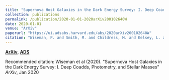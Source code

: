 ```yaml
---
title: "Supernova Host Galaxies in the Dark Energy Survey: I. Deep Coadds, Photometry, and Stellar Masses"
collection: publications
permalink: /publication/2020-01-01-2020arXiv200102640W
date: 2020-01-01
venue: "ArXiv"
paperurl: "https://ui.adsabs.harvard.edu/abs/2020arXiv200102640W"
citation: "Wiseman, P. and Smith, M. and Childress, M. and Kelsey, L. and Moller, A. and Gupta, R.~R. and Swann, E. and Angus, C.~R. and Brout, D. and Davis, T.~M. and Foley, R.~J. and Frohmaier, C. and Galbany, L. and Guti'errez, C.~P. and Kessler, R. and Lewis, G.~F. and Lidman, C. and Macaulay, E. and Nichol, R.~C. and Pursiainen, M. and Sako, M. and Scolnic, D. and Sommer, N.~E. and Sullivan, M. and Tucker, B.~E. and Abbott, T.~M.~C. and Aguena, M. and Allam, S. and Avila, S. and Bertin, E. and Brooks, D. and Buckley-Geer, E. and Burke, D.~L. and Carnero Rosell, A. and Carrasco Kind, M. and da Costa, L.~N. and De Vicente, J. and Desai, S. and Diehl, H.~T. and Doel, P. and Eifler, T.~F. and Everett, S. and Fosalba, P. and Frieman, J. and Garc'ia-Bellido, J. and Gaztanaga, E. and Gerdes, D.~W. and Gruendl, R.~A. and Gschwend, J. and Hartley, W.~G. and Hinton, S.~R. and Hollowood, D.~L. and James, D.~J. and Kuehn, K. and Kuropatkin, N. and Lima, M. and Maia, M.~A.~G. and March, M. and Martini, P. and Melchior, P. and Menanteau, F. and Miquel, R. and Ogando, R.~L.~C. and Paz-Chinch'on, F. and Plazas, A.~A. and Romer, A.~K. and Roodman, A. and Sanchez, E. and Scarpine, V. and Serrano, S. and Suchyta, E. and Swanson, M.~E.~C. and Tarle, G. and Thomas, D. and Tucker, D.~L. and Varga, T.~N. and Walker, A.~R. and Wilkinson, R.. &quot;Supernova Host Galaxies in the Dark Energy Survey: I. Deep Coadds, Photometry, and Stellar Masses.&quot; <i>ArXiv</i>, Jan 2020"
---
```


[**ArXiv**](https://arxiv.org/abs/2001.02640), [**ADS**](https://ui.adsabs.harvard.edu/abs/2020arXiv200102640W)

Recommended citation: Wiseman et al (2020). "Supernova Host Galaxies in the Dark Energy Survey: I. Deep Coadds, Photometry, and Stellar Masses" <i>ArXiv</i>, Jan 2020

